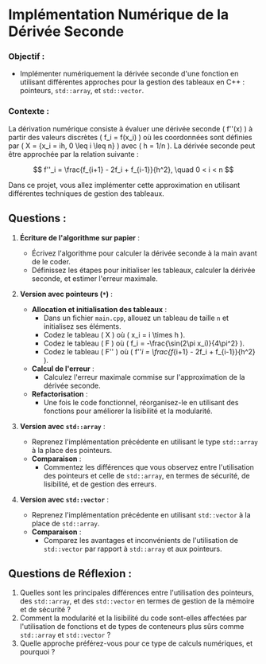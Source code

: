 # Implémentation Numérique de la Dérivée Seconde

### Objectif :
- Implémenter numériquement la dérivée seconde d'une fonction en utilisant différentes approches pour la gestion des tableaux en C++ : pointeurs, `std::array`, et `std::vector`.

### Contexte :
La dérivation numérique consiste à évaluer une dérivée seconde \( f''(x) \) à partir des valeurs discrètes \( f_i = f(x_i) \) où les coordonnées sont définies par \( X = \{x_i = ih, 0 \leq i \leq n\} \) avec \( h = 1/n \). La dérivée seconde peut être approchée par la relation suivante :

$$
f''_i = \frac{f_{i+1} - 2f_i + f_{i-1}}{h^2}, \quad 0 < i < n
$$

Dans ce projet, vous allez implémenter cette approximation en utilisant différentes techniques de gestion des tableaux.

## Questions :

1. **Écriture de l'algorithme sur papier** :
   - Écrivez l'algorithme pour calculer la dérivée seconde à la main avant de le coder.
   - Définissez les étapes pour initialiser les tableaux, calculer la dérivée seconde, et estimer l'erreur maximale.

2. **Version avec pointeurs (`*`)** :
   - **Allocation et initialisation des tableaux** :
     - Dans un fichier `main.cpp`, allouez un tableau de taille `n` et initialisez ses éléments.
     - Codez le tableau \( X \) où \( x_i = i \times h \).
     - Codez le tableau \( F \) où \( f_i = -\frac{\sin(2\pi x_i)}{4\pi^2} \).
     - Codez le tableau \( F'' \) où \( f''_i = \frac{f_{i+1} - 2f_i + f_{i-1}}{h^2} \).
   - **Calcul de l'erreur** :
     - Calculez l'erreur maximale commise sur l'approximation de la dérivée seconde.
   - **Refactorisation** :
     - Une fois le code fonctionnel, réorganisez-le en utilisant des fonctions pour améliorer la lisibilité et la modularité.

3. **Version avec `std::array`** :
   - Reprenez l'implémentation précédente en utilisant le type `std::array` à la place des pointeurs.
   - **Comparaison** :
     - Commentez les différences que vous observez entre l'utilisation des pointeurs et celle de `std::array`, en termes de sécurité, de lisibilité, et de gestion des erreurs.

4. **Version avec `std::vector`** :
   - Reprenez l'implémentation précédente en utilisant `std::vector` à la place de `std::array`.
   - **Comparaison** :
     - Comparez les avantages et inconvénients de l'utilisation de `std::vector` par rapport à `std::array` et aux pointeurs.

## Questions de Réflexion :
1. Quelles sont les principales différences entre l'utilisation des pointeurs, des `std::array`, et des `std::vector` en termes de gestion de la mémoire et de sécurité ?
2. Comment la modularité et la lisibilité du code sont-elles affectées par l'utilisation de fonctions et de types de conteneurs plus sûrs comme `std::array` et `std::vector` ?
3. Quelle approche préférez-vous pour ce type de calculs numériques, et pourquoi ?
    